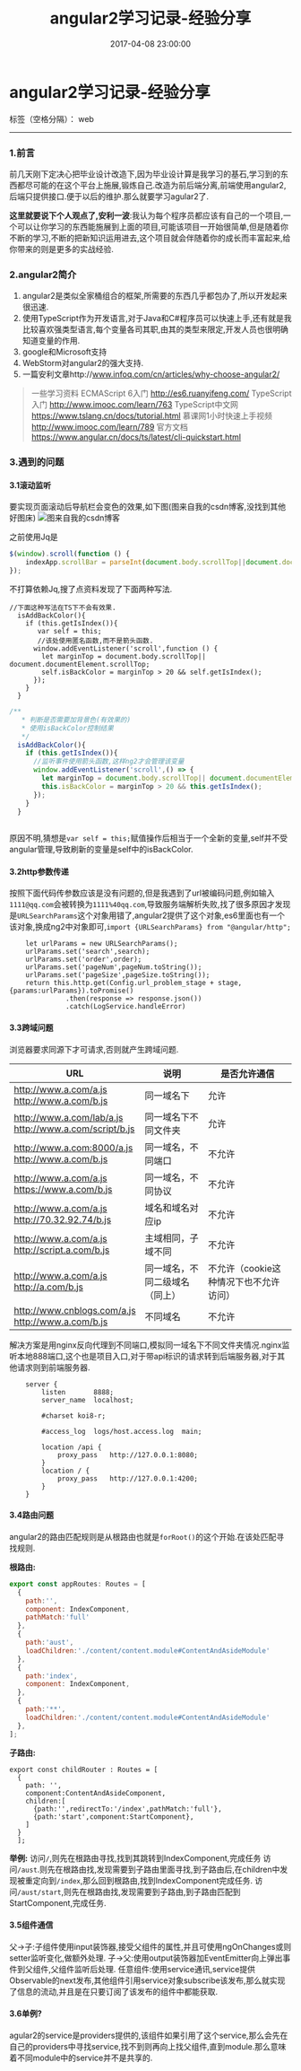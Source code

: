 ﻿---
title: angular2学习记录-经验分享
tags:
  - angular
categories: web
date: 2017-04-08 23:00:00

---


# angular2学习记录-经验分享

标签（空格分隔）： web

---

### 1.前言

前几天刚下定决心把毕业设计改造下,因为毕业设计算是我学习的基石,学习到的东西都尽可能的在这个平台上施展,锻炼自己.改造为前后端分离,前端使用angular2,后端只提供接口.便于以后的维护.那么就要学习agular2了.

**这里就要说下个人观点了,安利一波**:我认为每个程序员都应该有自己的一个项目,一个可以让你学习的东西能施展到上面的项目,可能该项目一开始很简单,但是随着你不断的学习,不断的把新知识运用进去,这个项目就会伴随着你的成长而丰富起来,给你带来的则是更多的实战经验.

### 2.angular2简介
1. angular2是类似全家桶组合的框架,所需要的东西几乎都包办了,所以开发起来很迅速.
2. 使用TypeScript作为开发语言,对于Java和C#程序员可以快速上手,还有就是我比较喜欢强类型语言,每个变量各司其职,由其的类型来限定,开发人员也很明确知道变量的作用.
3. google和Microsoft支持
4. WebStorm对angular2的强大支持.
5. 一篇安利文章http://www.infoq.com/cn/articles/why-choose-angular2/

>一些学习资料
ECMAScript 6入门  http://es6.ruanyifeng.com/
TypeScript入门   http://www.imooc.com/learn/763
TypeScript中文网  https://www.tslang.cn/docs/tutorial.html
慕课网1小时快速上手视频  http://www.imooc.com/learn/789
官方文档  https://www.angular.cn/docs/ts/latest/cli-quickstart.html


### 3.遇到的问题

#### 3.1滚动监听
要实现页面滚动后导航栏会变色的效果,如下图(图来自我的csdn博客,没找到其他好图床)
![图来自我的csdn博客](http://img.blog.csdn.net/20170408234307620?watermark/2/text/aHR0cDovL2Jsb2cuY3Nkbi5uZXQvdTAxMjcwNjgxMQ==/font/5a6L5L2T/fontsize/400/fill/I0JBQkFCMA==/dissolve/70/gravity/SouthEast)

之前使用Jq是
``` javaScript
$(window).scroll(function () {
    indexApp.scrollBar = parseInt(document.body.scrollTop||document.documentElement.scrollTop);
});
```
不打算依赖Jq,搜了点资料发现了下面两种写法.
```
//下面这种写法在TS下不会有效果.
  isAddBackColor(){
    if (this.getIsIndex()){
       var self = this;
       //该处使用匿名函数,而不是箭头函数.
      window.addEventListener('scroll',function () {
        let marginTop = document.body.scrollTop|| document.documentElement.scrollTop;
        self.isBackColor = marginTop > 20 && self.getIsIndex();
      });
    }
  }
```


```javaScript
/**
   * 判断是否需要加背景色(有效果的)
   * 使用isBackColor控制结果
   */
  isAddBackColor(){
    if (this.getIsIndex()){
      //监听事件使用箭头函数,这样ng2才会管理该变量
      window.addEventListener('scroll',() => {
        let marginTop = document.body.scrollTop|| document.documentElement.scrollTop;
        this.isBackColor = marginTop > 20 && this.getIsIndex();
      });
    }
  }
  
```
原因不明,猜想是`var self = this;`赋值操作后相当于一个全新的变量,self并不受angular管理,导致刷新的变量是self中的isBackColor.

#### 3.2http参数传递
按照下面代码传参数应该是没有问题的,但是我遇到了url被编码问题,例如输入`1111@qq.com`会被转换为`1111%40qq.com`,导致服务端解析失败,找了很多原因才发现是`URLSearchParams`这个对象用错了,angular2提供了这个对象,es6里面也有一个该对象,换成ng2中对象即可,`import {URLSearchParams} from "@angular/http";
`
```
    let urlParams = new URLSearchParams();
    urlParams.set('search',search);
    urlParams.set('order',order);
    urlParams.set('pageNum',pageNum.toString());
    urlParams.set('pageSize',pageSize.toString());
    return this.http.get(Config.url_problem_stage + stage,{params:urlParams}).toPromise()
              .then(response => response.json())
              .catch(LogService.handleError)
```


#### 3.3跨域问题
浏览器要求同源下才可请求,否则就产生跨域问题.

|URL|说明|是否允许通信|
|-----|-----|-----|
|http://www.a.com/a.js<br>http://www.a.com/b.js | 同一域名下 | 允许 |
|http://www.a.com/lab/a.js <br>http://www.a.com/script/b.js	|同一域名下不同文件夹	|允许|
|http://www.a.com:8000/a.js <br>http://www.a.com/b.js | 同一域名，不同端口 |不允许|
|http://www.a.com/a.js <br>https://www.a.com/b.js | 同一域名，不同协议 | 不允许|
|http://www.a.com/a.js <br>http://70.32.92.74/b.js |域名和域名对应ip |不允许|
|http://www.a.com/a.js <br>http://script.a.com/b.js |主域相同，子域不同|不允许|
|http://www.a.com/a.js <br>http://a.com/b.js |同一域名，不同二级域名（同上）| 不允许（cookie这种情况下也不允许访问）|
|http://www.cnblogs.com/a.js <br>http://www.a.com/b.js |不同域名 |不允许 |


解决方案是用nginx反向代理到不同端口,模拟同一域名下不同文件夹情况.nginx监听本地888端口,这个也是项目入口,对于带api标识的请求转到后端服务器,对于其他请求则到前端服务器.
```
    server {
        listen       8888;
        server_name  localhost;

        #charset koi8-r;

        #access_log  logs/host.access.log  main;

        location /api {
            proxy_pass   http://127.0.0.1:8080;
        }
        location / {
            proxy_pass   http://127.0.0.1:4200;
        }
    }
```

#### 3.4路由问题
angular2的路由匹配规则是从根路由也就是`forRoot()`的这个开始.在该处匹配寻找规则.

**根路由:**
```javaScript
export const appRoutes: Routes = [
  {
    path:'',
    component: IndexComponent,
    pathMatch:'full'
  },
  {
    path:'aust',
    loadChildren:'./content/content.module#ContentAndAsideModule'
  },
  {
    path:'index',
    component: IndexComponent,
  },
  {
    path:'**',
    loadChildren:'./content/content.module#ContentAndAsideModule'
  },
];

```
**子路由:**
```
export const childRouter : Routes = [
  {
    path: '',
    component:ContentAndAsideComponent,
    children:[
      {path:'',redirectTo:'/index',pathMatch:'full'},
      {path:'start',component:StartComponent},
    ]
  }
  ];
```
**举例:**
访问`/`,则先在根路由寻找,找到其跳转到IndexComponent,完成任务
访问`/aust`.则先在根路由找,发现需要到子路由里面寻找,到子路由后,在children中发现被重定向到`/index`,那么回到根路由,找到IndexComponent完成任务.
访问`/aust/start`,则先在根路由找,发现需要到子路由,到子路由匹配到StartComponent,完成任务.

#### 3.5组件通信
父->子:子组件使用input装饰器,接受父组件的属性,并且可使用ngOnChanges或则setter监听变化,做额外处理.
子->父:使用output装饰器加EventEmitter向上弹出事件到父组件,父组件监听后处理.
任意组件:使用service通讯,service提供Observable的next发布,其他组件引用service对象subscribe该发布,那么就实现了信息的流动,并且是在只要订阅了该发布的组件中都能获取.

#### 3.6单例?
agular2的service是providers提供的,该组件如果引用了这个service,那么会先在自己的providers中寻找service,找不到则再向上找父组件,直到module.那么意味着不同module中的service并不是共享的.